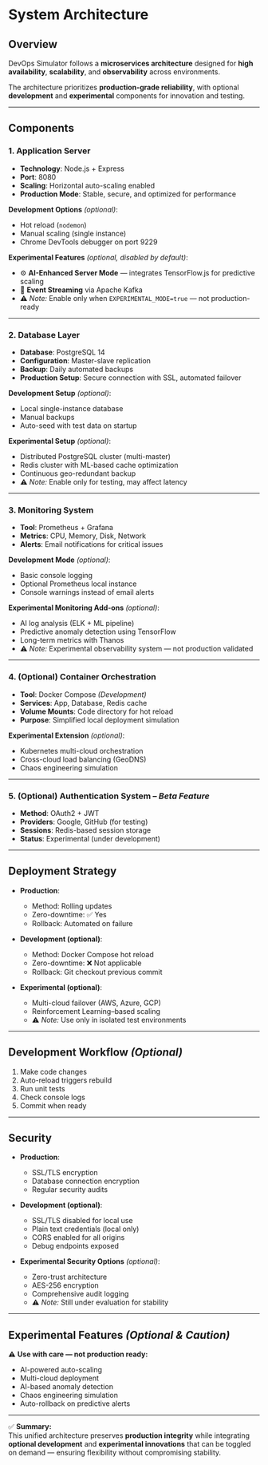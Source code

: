 # System Architecture

## Overview
DevOps Simulator follows a **microservices architecture** designed for **high availability**, **scalability**, and **observability** across environments.

The architecture prioritizes **production-grade reliability**, with optional **development** and **experimental** components for innovation and testing.

---

## Components

### 1. Application Server
- **Technology**: Node.js + Express  
- **Port**: 8080  
- **Scaling**: Horizontal auto-scaling enabled  
- **Production Mode**: Stable, secure, and optimized for performance  

**Development Options** *(optional)*:
- Hot reload (`nodemon`)
- Manual scaling (single instance)
- Chrome DevTools debugger on port 9229

**Experimental Features** *(optional, disabled by default)*:
- ⚙️ **AI-Enhanced Server Mode** — integrates TensorFlow.js for predictive scaling  
- 🔄 **Event Streaming** via Apache Kafka  
- ⚠️ *Note:* Enable only when `EXPERIMENTAL_MODE=true` — not production-ready  

---

### 2. Database Layer
- **Database**: PostgreSQL 14  
- **Configuration**: Master-slave replication  
- **Backup**: Daily automated backups  
- **Production Setup**: Secure connection with SSL, automated failover  

**Development Setup** *(optional)*:
- Local single-instance database  
- Manual backups  
- Auto-seed with test data on startup  

**Experimental Setup** *(optional)*:
- Distributed PostgreSQL cluster (multi-master)  
- Redis cluster with ML-based cache optimization  
- Continuous geo-redundant backup  
- ⚠️ *Note:* Enable only for testing, may affect latency  

---

### 3. Monitoring System
- **Tool**: Prometheus + Grafana  
- **Metrics**: CPU, Memory, Disk, Network  
- **Alerts**: Email notifications for critical issues  

**Development Mode** *(optional)*:
- Basic console logging  
- Optional Prometheus local instance  
- Console warnings instead of email alerts  

**Experimental Monitoring Add-ons** *(optional)*:
- AI log analysis (ELK + ML pipeline)  
- Predictive anomaly detection using TensorFlow  
- Long-term metrics with Thanos  
- ⚠️ *Note:* Experimental observability system — not production validated  

---

### 4. (Optional) Container Orchestration
- **Tool**: Docker Compose *(Development)*  
- **Services**: App, Database, Redis cache  
- **Volume Mounts**: Code directory for hot reload  
- **Purpose**: Simplified local deployment simulation  

**Experimental Extension** *(optional)*:
- Kubernetes multi-cloud orchestration  
- Cross-cloud load balancing (GeoDNS)  
- Chaos engineering simulation  

---

### 5. (Optional) Authentication System – *Beta Feature*
- **Method**: OAuth2 + JWT  
- **Providers**: Google, GitHub (for testing)  
- **Sessions**: Redis-based session storage  
- **Status**: Experimental (under development)

---

## Deployment Strategy
- **Production**:
  - Method: Rolling updates  
  - Zero-downtime: ✅ Yes  
  - Rollback: Automated on failure  

- **Development (optional)**:
  - Method: Docker Compose hot reload  
  - Zero-downtime: ❌ Not applicable  
  - Rollback: Git checkout previous commit  

- **Experimental (optional)**:
  - Multi-cloud failover (AWS, Azure, GCP)  
  - Reinforcement Learning–based scaling  
  - ⚠️ *Note:* Use only in isolated test environments  

---

## Development Workflow *(Optional)*
1. Make code changes  
2. Auto-reload triggers rebuild  
3. Run unit tests  
4. Check console logs  
5. Commit when ready  

---

## Security
- **Production**:
  - SSL/TLS encryption  
  - Database connection encryption  
  - Regular security audits  

- **Development (optional)**:
  - SSL/TLS disabled for local use  
  - Plain text credentials (local only)  
  - CORS enabled for all origins  
  - Debug endpoints exposed  

- **Experimental Security Options** *(optional)*:
  - Zero-trust architecture  
  - AES-256 encryption  
  - Comprehensive audit logging  
  - ⚠️ *Note:* Still under evaluation for stability  

---

## Experimental Features *(Optional & Caution)*
⚠️ **Use with care — not production ready:**
- AI-powered auto-scaling  
- Multi-cloud deployment  
- AI-based anomaly detection  
- Chaos engineering simulation  
- Auto-rollback on predictive alerts  

---

✅ **Summary:**  
This unified architecture preserves **production integrity** while integrating **optional development** and **experimental innovations** that can be toggled on demand — ensuring flexibility without compromising stability.
